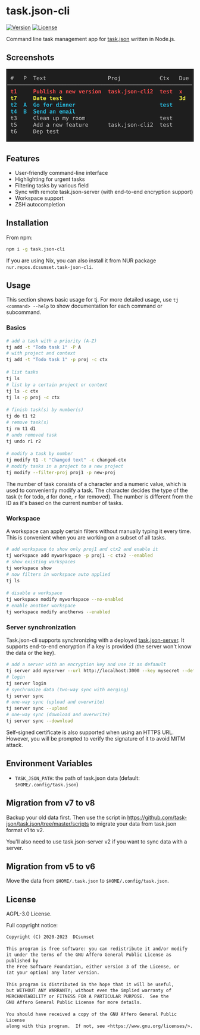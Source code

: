 # task.json-cli

[![Version](https://img.shields.io/npm/v/task.json-cli.svg)](https://npmjs.org/package/task.json-cli)
[![License](https://img.shields.io/npm/l/task.json-cli.svg)](https://github.com/DCsunset/task.json-cli/blob/master/package.json)

Command line task management app for [task.json](https://github.com/DCsunset/task.json) written in Node.js.

## Screenshots

![Screenshot](Screenshot.png)

## Features

* User-friendly command-line interface
* Highlighting for urgent tasks
* Filtering tasks by various field
* Sync with remote task.json-server (with end-to-end encryption support)
* Workspace support
* ZSH autocompletion

## Installation

From npm:

```sh
npm i -g task.json-cli
```

If you are using Nix, you can also install it from NUR package `nur.repos.dcsunset.task-json-cli`.

## Usage

This section shows basic usage for tj.
For more detailed usage,
use `tj <command> --help` to show documentation for each command or subcommand.

### Basics

```sh
# add a task with a priority (A-Z)
tj add -t "Todo task 1" -P A
# with project and context
tj add -t "Todo task 1" -p proj -c ctx

# list tasks
tj ls
# list by a certain project or context
tj ls -c ctx
tj ls -p proj -c ctx

# finish task(s) by number(s)
tj do t1 t2
# remove task(s)
tj rm t1 d1
# undo removed task
tj undo r1 r2

# modify a task by number
tj modify t1 -t "Changed text" -c changed-ctx
# modify tasks in a project to a new project
tj modify --filter-proj proj1 -p new-proj
```

The number of task consists of a character and a numeric value,
which is used to conveniently modify a task.
The character decides the type of the task (`t` for todo, `d` for done, `r` for removed).
The number is different from the ID as it's based on the current number of tasks.

### Workspace

A workspace can apply certain filters without manually typing it every time.
This is convenient when you are working on a subset of all tasks.

```sh
# add workspace to show only proj1 and ctx2 and enable it
tj workspace add myworkspace -p proj1 -c ctx2 --enabled
# show existing workspaces
tj workspace show
# now filters in workspace auto applied
tj ls

# disable a workspace
tj workspace modify myworkspace --no-enabled
# enable another workspace
tj workspace modify anotherws --enabled
```

### Server synchronization

Task.json-cli supports synchronizing with a deployed [task.json-server](https://github.com/task-json/task.json-server).
It supports end-to-end encryption if a key is provided (the server won't know the data or the key).

```sh
# add a server with an encryption key and use it as defaault
tj server add myserver --url http://localhost:3000 --key mysecret --default
# login
tj server login
# synchronize data (two-way sync with merging)
tj server sync
# one-way sync (upload and overwrite)
tj server sync --upload
# one-way sync (download and overwrite)
tj server sync --download
```

Self-signed certificate is also supported when using an HTTPS URL.
However, you will be prompted to verify the signature of it to avoid MITM attack.



## Environment Variables

* `TASK_JSON_PATH`: the path of task.json data (default: `$HOME/.config/task.json`)

## Migration from v7 to v8

Backup your old data first.
Then use the script in <https://github.com/task-json/task.json/tree/master/scripts> to migrate your data
from task.json format v1 to v2.

You'll also need to use task.json-server v2 if you want to sync data with a server.

## Migration from v5 to v6

Move the data from `$HOME/.task.json` to `$HOME/.config/task.json`.

## License

AGPL-3.0 License.

Full copyright notice:

    Copyright (C) 2020-2023  DCsunset

    This program is free software: you can redistribute it and/or modify
    it under the terms of the GNU Affero General Public License as published by
    the Free Software Foundation, either version 3 of the License, or
    (at your option) any later version.

    This program is distributed in the hope that it will be useful,
    but WITHOUT ANY WARRANTY; without even the implied warranty of
    MERCHANTABILITY or FITNESS FOR A PARTICULAR PURPOSE.  See the
    GNU Affero General Public License for more details.

    You should have received a copy of the GNU Affero General Public License
    along with this program.  If not, see <https://www.gnu.org/licenses/>.

